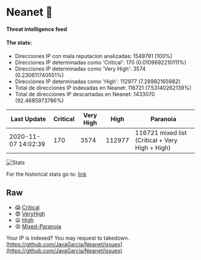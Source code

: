 # Neanet :hocho:
#### Threat intelligence feed
#### The stats:

- Direcciones IP con mala reputacion analizadas: 1549791 (100%)
- Direcciones IP determinadas como 'Critical':  170 (0.0109692210111%)
- Direcciones IP determinadas como 'Very High':  3574 (0.230611740551%)
- Direcciones IP determinadas como 'High':  112977 (7.28982165982)
- Total de direcciones IP indexadas en Neanet:  116721 (7.53140262139%)
- Total de direcciones IP descartadas en Neanet:  1433070 (92.4685973786%)

| Last Update | Critical | Very High | High | Paranoia |
| --- | --- | --- | --- | --- |
| 2020-11-07 14:02:39 | 170 | 3574 | 112977 | 116721 mixed list (Critical + Very High + High)|

![Stats](https://docs.google.com/spreadsheets/d/e/2PACX-1vSnaNMIXVabIpDJjufMlzH7poXnshF3mgd8Is1g9ytUEzVsP5my4Trn8f-xkoLLQ38xpL3HtmUexLo6/pubchart?oid=501124687&format=image)

For the historical stats go to: [link](/stats.csv)
## Raw
- :scream: [Critical](https://raw.githubusercontent.com/JavaGarcia/Neanet/master/blacklists/neanet_critical.txt)
- :fearful: [VeryHigh](https://raw.githubusercontent.com/JavaGarcia/Neanet/master/blacklists/neanet_veryHigh.txtt)
- :frowning: [High](https://raw.githubusercontent.com/JavaGarcia/Neanet/master/blacklists/neanet_high.txt)
- :dizzy_face: [Mixed-Paranoia](https://raw.githubusercontent.com/JavaGarcia/Neanet/master/blacklists/neanet_all.txt)


Your IP is indexed? You may request to takedown. [https://github.com/JavaGarcia/Neanet/issues](https://github.com/JavaGarcia/Neanet/issues)


















































































































































































































































































































































































































































































































































































































































































































































































































































































































































































































































































































































































































































































































































































































































































































































































































































































































































































































































































































































































































































